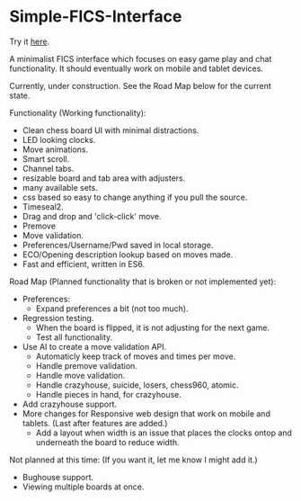 # Simple-FICS-Interface
Try it <a href="https://cday-with-ai.github.io/Simple-FICS-Interface/" target="_blank">here</a>.

A minimalist FICS interface which focuses on easy game play and chat functionality. It should eventually work on mobile and tablet devices.

Currently, under construction. See the Road Map below for the current state.

Functionality (Working functionality):
- Clean chess board UI with minimal distractions.
- LED looking clocks.
- Move animations.
- Smart scroll.
- Channel tabs.
- resizable board and tab area with adjusters.
- many available sets.
- css based so easy to change anything if you pull the source.
- Timeseal2.
- Drag and drop and 'click-click' move.
- Premove
- Move validation.
- Preferences/Username/Pwd saved in local storage.
- ECO/Opening description lookup based on moves made.
- Fast and efficient, written in ES6.

Road Map (Planned functionality that is broken or not implemented yet):
- Preferences:
  - Expand preferences a bit (not too much).
- Regression testing.
  - When the board is flipped, it is not adjusting for the next game.
  - Test all functionality.
- Use AI to create a move validation API.
  - Automaticly keep track of moves and times per move.
  - Handle premove validation.
  - Handle move validation.
  - Handle crazyhouse, suicide, losers, chess960, atomic.
  - Handle pieces in hand, for crazyhouse.
- Add crazyhouse support.
- More changes for Responsive web design that work on mobile and tablets. (Last after features are added.)
  - Add a layout when width is an issue that places the clocks ontop and underneath the board to reduce width.


Not planned at this time: (If you want it, let me know I might add it.)
- Bughouse support.
- Viewing multiple boards at once.